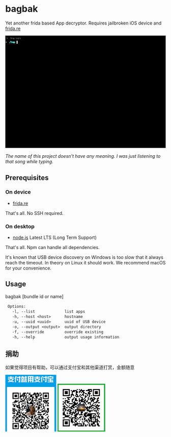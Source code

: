 # bagbak

Yet another frida based App decryptor. Requires jailbroken iOS device and [frida.re](https://www.frida.re/)

![demo](images/screenshot.gif)

*The name of this project doesn't have any meaning. I was just listening to that song while typing.*

## Prerequisites

### On device

* [frida.re](https://www.frida.re/docs/ios/)

That's all. No SSH required.

### On desktop

* [node.js](https://nodejs.org/) Latest LTS (Long Term Support)

That's all. Npm can handle all dependencies.

It's known that USB device discovery on Windows is too slow that it always reach the timeout. In theory on Linux it should work. We recommend macOS for your convenience.

## Usage

bagbak [bundle id or name]

```
 Options:
   -l, --list             list apps
   -h, --host <host>      hostname
   -u, --uuid <uuid>      uuid of USB device
   -o, --output <output>  output directory
   -f, --override         override existing
   -h, --help             output usage information
```

## 捐助

如果觉得项目有帮助，可以通过支付宝和其他渠道打赏，金额随意

<img src="images/alipay.jpg" width="160">
<img src="images/wechat.jpg" width="150">
